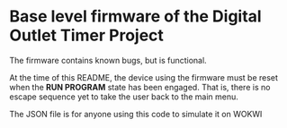 # Base level firmware of the Digital Outlet Timer Project

The firmware contains known bugs, but is functional.

At the time of this README, the device using the firmware must be reset when the **RUN PROGRAM** state has been engaged. That is, there is no escape sequence yet 
  to take the user back to the main menu.
  
The JSON file is for anyone using this code to simulate it on WOKWI


